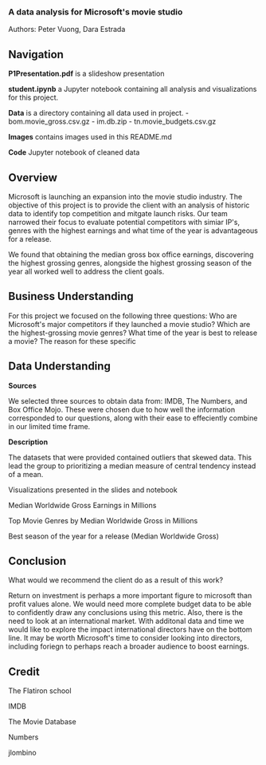 ### A data analysis for Microsoft's movie studio
Authors: Peter Vuong, Dara Estrada 

## **Navigation**

**P1Presentation.pdf** is a slideshow presentation

**student.ipynb** a Jupyter notebook containing all analysis and visualizations for this project.

**Data** is a directory containing all data used in project.
    - bom.movie_gross.csv.gz
    - im.db.zip
    - tn.movie_budgets.csv.gz

**Images** contains images used in this README.md

**Code** Jupyter notebook of cleaned data 


## **Overview**
Microsoft is launching an expansion into the movie studio industry.
The objective of this project is to provide the client with an analysis of historic data to identify top competition and mitgate launch risks. Our team narrowed their focus to evaluate potential competitors with simiar IP's, genres with the highest earnings and what time of the year is advantageous for a release.

We found that obtaining the median gross box office earnings, discovering the highest grossing genres, alongside the highest grossing season of the year all worked well to address the client goals.



## **Business Understanding**
For this project we focused on the following three questions:
	Who are Microsoft's major competitors if they launched a movie studio?
	Which are the highest-grossing movie genres?
	What time of the year is best to release a movie?
The reason for these specific 

    
## **Data Understanding**

**Sources**

We selected three sources to obtain data from: IMDB, The Numbers, and Box Office Mojo. These were chosen due to how well the information corresponded to our questions, along with their ease to effeciently combine in our limited time frame.

**Description**

The datasets that were provided contained outliers that skewed data. This lead the group to prioritizing a median measure of central tendency instead of a mean. 

Visualizations presented in the slides and notebook

Median Worldwide Gross Earnings in Millions


Top Movie Genres by Median Worldwide Gross in Millions


Best season of the year for a release (Median Worldwide Gross)


## **Conclusion**
What would we recommend the client do as a result of this work?

Return on investment is perhaps a more important figure to microsoft than profit values alone. We would need more complete budget data to be able to confidently draw any conclusions using this metric. Also, there is the need to look at an international market. With additonal data and time we would like to explore the impact international directors have on the bottom line. It may be worth Microsoft's time to consider looking into directors, including foriegn to perhaps reach a broader audience to boost earnings.

## **Credit**
The Flatiron school

IMDB 

The Movie Database

Numbers

jlombino